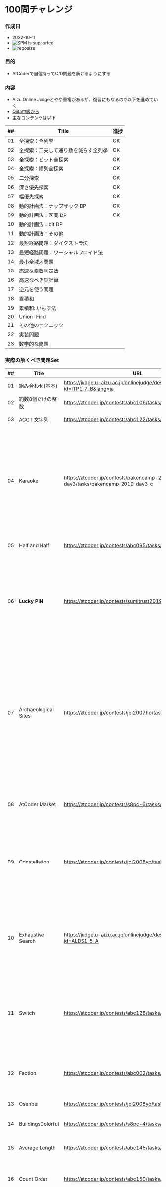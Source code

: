 # 100問チャレンジ
### 作成日
- 2022-10-11
- ![SPM is supported](https://img.shields.io/badge/SPM-Supported-orange)
- ![reposize](https://img.shields.io/github/repo-size/tharashi10/terraform)

### 目的
- AtCoderで自信持ってC/D問題を解けるようにする

### 内容
- Aizu Online Judgeとやや重複があるが、復習にもなるので以下を進めていく
- [Qiita中級から](https://qiita.com/e869120/items/eb50fdaece12be418faa#2-3-%E5%88%86%E9%87%8E%E5%88%A5%E5%88%9D%E4%B8%AD%E7%B4%9A%E8%80%85%E3%81%8C%E8%A7%A3%E3%81%8F%E3%81%B9%E3%81%8D%E9%81%8E%E5%8E%BB%E5%95%8F%E7%B2%BE%E9%81%B8-100-%E5%95%8F)
- 主なコンテンツは以下

| ## | Title | 進捗 |
|----|-------|--|
| 01 | 全探索：全列挙 | OK |
| 02 | 全探索：工夫して通り数を減らす全列挙 |OK|
| 03 | 全探索：ビット全探索 | OK |
| 04 | 全探索：順列全探索 | OK |
| 05 | 二分探索 | OK |
| 06 | 深さ優先探索 | OK |
| 07 | 幅優先探索 | OK |
| 08 | 動的計画法：ナップザック DP | OK |
| 09 | 動的計画法：区間 DP | OK |
| 10 | 動的計画法：bit DP ||
| 11 | 動的計画法：その他 ||
| 12 | 最短経路問題：ダイクストラ法 ||
| 13 | 最短経路問題：ワーシャルフロイド法 ||
| 14 | 最小全域木問題 ||
| 15 | 高速な素数判定法 ||
| 16 | 高速なべき乗計算 ||
| 17 | 逆元を使う問題 ||
| 18 | 累積和 ||
| 19 | 累積和: いもす法 ||
| 20 | Union-Find ||
| 21 | その他のテクニック ||
| 22 | 実装問題 ||
| 23 | 数学的な問題 ||


### 実際の解くべき問題Set

| ## | Title | URL | Knowledge |
|----|-------|-------|--|
| 01 | 組み合わせ(基本)| https://judge.u-aizu.ac.jp/onlinejudge/description.jsp?id=ITP1_7_B&lang=ja | 全探索, Listのfiter |
| 02 |  約数8個だけの整数 | https://atcoder.jp/contests/abc106/tasks/abc106_b | 約数の全探索 |
| 03 | ACGT 文字列 | https://atcoder.jp/contests/abc122/tasks/abc122_b | 連続値のカウント |
| 04 | Karaoke | https://atcoder.jp/contests/pakencamp-2019-day3/tasks/pakencamp_2019_day3_c | ひたすらFor文(組み合わせ時のfor文のIndex)。<br>これが解ければ全探索に慣れたと思って良いです。とQiitaに書かれおり、特に何もみずに解けたのでこれからは全探索慣れたと言う。 |
| 05 | Half and Half | https://atcoder.jp/contests/abc095/tasks/arc096_a | よく出てきそうな場合分け問題 |
| 06 | **Lucky PIN** | https://atcoder.jp/contests/sumitrust2019/tasks/sumitb2019_d | 全探索で逆算で考える.<br>`str.zfill()`の使い方<br>find(str)の使い方;Trueならindexを返す.<br>find(str,num)の使い方:第二引数で開始点を指定<br> |
| 07 | Archaeological Sites | https://atcoder.jp/contests/joi2007ho/tasks/joi2007ho_c | Listのフィルタ(値の削除)、ベクトルの演算(Zipを使う)<br>と思ったが、in List使った時点で、TLEになる。<br>setに置換して頑張るしかない模様。なんとかAC.. <br>.pyの場合、 Codeは最小限にかかないとACにならない |
| 08 | AtCoder Market | https://atcoder.jp/contests/s8pc-6/tasks/s8pc_6_b | 計算量が$N^3$なので全探索有効<br>ステップ系での`abs()`の使い方|
| 09 | Constellation | https://atcoder.jp/contests/joi2008yo/tasks/joi2008yo_d | ある点に着目して考え得る平行移動ベクトルを全探索する<br> 座標を返すLambda式<br> set(tuple)での計算(座標)|
| 10 | Exhaustive Search | https://judge.u-aizu.ac.jp/onlinejudge/description.jsp?id=ALDS1_5_A | Bit探索の基本<br>シフト演算のユースケースを理解<br> `(x>>n)&1`(xは10進数. 2進数で表した際にn桁目の数が1となる場合True|
| 11 | Switch | https://atcoder.jp/contests/abc128/tasks/abc128_c | 全探索bit<br>全探索bit分かっててもSwitchと電球で頭が混乱する→5日後再度解く(2022-10-21) |
| 12 | Faction | https://atcoder.jp/contests/abc002/tasks/abc002_4 | 全探索bit<br> 2重ループを一気に抜け出す方法(flag利用)<br> nC2をfor..forで記述|
| 13 | Osenbei | https://atcoder.jp/contests/joi2008yo/tasks/joi2008yo_e | [TODO] |
| 14 | BuildingsColorful | https://atcoder.jp/contests/s8pc-4/tasks/s8pc_4_b| Bit全探索<br>初期値を10**18にすべし |
| 15 | Average Length | https://atcoder.jp/contests/abc145/tasks/abc145_c | 順列全探索<br>問題はEasy |
| 16 |  Count Order |https://atcoder.jp/contests/abc150/tasks/abc150_c | 順列全探索<br>問題はTooEasy<br>エラーハンドリングはしなくてOK|
| 17 | 8 Queens | https://judge.u-aizu.ac.jp/onlinejudge/description.jsp?id=ALDS1_13_A&lang=ja | 順列全探索<br>斜め判定を一時関数的に考える<br>出力でJoin|
| 18 | Binary Search | https://judge.u-aizu.ac.jp/onlinejudge/description.jsp?id=ALDS1_4_B&lang=ja| 二分探索<br>Midで絞り込む|
| 19 | Pizza | https://atcoder.jp/contests/joi2009ho/tasks/joi2009ho_b | 二分探索は`bisect`を使うべし(Listに昇順でAppend可能)<br>円環なので番兵使う(ラストに原点追加)|
| 20 | Snuke Festival | https://atcoder.jp/contests/abc077/tasks/arc084_a | 固定する段が大事<br> 3組を考える場合は真ん中をFix(定石)|
| 21 | 射撃王 | https://atcoder.jp/contests/abc023/tasks/abc023_d| 二分探索<br>最小問題→判定問題と読み解く<br> 探索は両サイドから解を絞ってく|
| 22 | ムーアの法則 |https://atcoder.jp/contests/arc054/tasks/arc054_b | 二分法(二分探索と同じ考え方)<br>2回微分と`f'(x)`の単調性利用|
| 23 | ダーツ | https://atcoder.jp/contests/joi2008ho/tasks/joi2008ho_c | Diffして二分探索<br> |
| 24 | 深さ優先探索 | https://judge.u-aizu.ac.jp/onlinejudge/description.jsp?id=ALDS1_11_B | DFS問題(再帰で)<br>行きがけと帰りがけを利用 |
| 25 | How Many Islands? | https://judge.u-aizu.ac.jp/onlinejudge/description.jsp?id=1160&lang=jp | 再帰の上限数を引き上げるべし<br> Listの作成時Immutableになることに留意 |
| 26 | Ki | https://atcoder.jp/contests/abc138/tasks/abc138_d | 累積和で計算するべし<br>隣接リストAを双方向で保存する |
| 27 | 薄氷 | https://atcoder.jp/contests/joi2009yo/tasks/joi2009yo_d | 異なるパス毎に計算していく<br>引数に位置だけでなく、スコアも入れる |
| 28 | AOJ-BFS | https://judge.u-aizu.ac.jp/onlinejudge/description.jsp?id=ALDS1_11_C&lang=ja | 既に訪問済みリストを作る<br>浅い段階でメモした深さが最短を表す |
| 29 | 迷路BFS | https://atcoder.jp/contests/abc007/tasks/abc007_3 | 自力でいける |
| 30 | Cheese | https://atcoder.jp/contests/joi2011yo/tasks/joi2011yo_e | 自力でいける |
| 31 | イルミネーション |https://atcoder.jp/contests/joi2012yo/tasks/joi2012yo_e | 6方向をきちんと書く<br>周りを0埋めする<br>同じ処理を書かないこと |
| 32 | Amazing Mazes | https://judge.u-aizu.ac.jp/onlinejudge/description.jsp?id=1166&lang=jp | 縦壁と横壁を作る<br>標準入力は癖あり |
| 33 | Grid Repainting  | https://atcoder.jp/contests/abc088/tasks/abc088_d | 自力で行けた|
| 34 | フィボナッチ数列| https://judge.u-aizu.ac.jp/onlinejudge/description.jsp?id=ALDS1_10_A&lang=ja | 自力で行けた |
| 35 | Knapsack Problem |https://judge.u-aizu.ac.jp/onlinejudge/description.jsp?id=DPL_1_B&lang=ja | DP表を書けるかが全て<br>DPは全部で3種類ある<br>1.ナップザックDP<br>2.区間DP<br>3.bit DP|
| 36 | Knapsack Problem v2| https://judge.u-aizu.ac.jp/onlinejudge/description.jsp?id=DPL_1_C&lang=ja| 一般ナップザックは同一行を参照する |
| 37 | 最小コインの枚数 | https://judge.u-aizu.ac.jp/onlinejudge/description.jsp?id=DPL_1_A&lang=ja |`最小個数部分和問題`というそう<br>自力できた |
| 38 | 最長共通部分列　| https://judge.u-aizu.ac.jp/onlinejudge/description.jsp?id=ALDS1_10_C&lang=ja| 1次元配列のdpを作ればTLE回避できる |
| 39 | 1年生 | https://atcoder.jp/contests/joi2011yo/tasks/joi2011yo_d |DP表かけるか |
| 40 | パスタ |https://atcoder.jp/contests/joi2012yo/tasks/joi2012yo_d<br>https://atcoder.jp/contests/dp/tasks/dp_c (こちらの問題にすり替え) |重い<br> |
| 41 | | | |
| 42 | | | |
| 43 | | | |
| 44 | | | |
| 45 | | | |
| 46 | | | |
| 47 | | | |
| 48 | | | |
| 49 | | | |
| 50 | | | |

### 週ごと

| Week |     Duration    |    Title    | 進捗 |
|------|-----------------|-------------|-----|
| 01   | 2022-10-10(月)~ | 全探索       |  OK |
| 02   | 2022-10-17(月)~ | 全探索       |  OK |
| 03   | 2022-10-24(月)~ | 二分探索・DFS |  OK |
| 04   | 2022-10-31(月)~ | BFS |  |
| 05   | 2022-11-07(月)~ | 動的計画法 |  |
| 06   | 2022-11-14(月)~ | 動的計画法 |  |
| 07   | 2022-11-21(月)~ | ダイクストラ・ワーシャルフロイド・最小全域木問題 |  |
| 08   | 2022-11-28(月)~ | 逆元を使う問題・累積和 |  |
| 09   | 2022-12-05(月)~ | Union-Find問題 |  |
| 10   | 2022-12-12(月)~ | 実装問題・数学的な問題 |  |


### アルゴリズム基本
#### ナップザックDP
- 製品数×最大容量値 のDP表を書く
- 式
$$
dp_{(i+1),(j)} =  
\left\{
    \begin{array}{ll}
    dp_{(i-1),(j-w)}+value_{(i)} & 容量j-w>=0 \\
    dp_{(i-1),(j)} & Others
    \end{array}
\right.
$$

